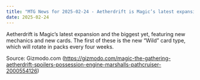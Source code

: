 ```yaml
---
title: "MTG News for 2025-02-24 - Aetherdrift is Magic’s latest expansion and the bi..."
date: 2025-02-24
---
```


Aetherdrift is Magic’s latest expansion and the biggest yet, featuring new mechanics and new cards. The first of these is the new “Wild” card type, which will rotate in packs every four weeks.

Source: Gizmodo.com (https://gizmodo.com/magic-the-gathering-aetherdrift-spoilers-possession-engine-marshalls-pathcruiser-2000554126)
